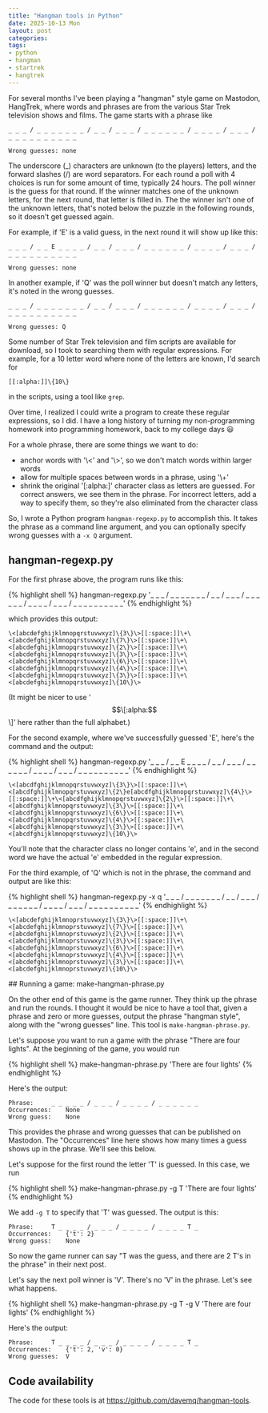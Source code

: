 ```yaml
---
title: "Hangman tools in Python"
date: 2025-10-13 Mon
layout: post
categories: 
tags: 
- python 
- hangman 
- startrek 
- hangtrek
---
```


For several months I've been playing a "hangman" style game on
Mastodon, HangTrek, where words and phrases are from the various Star
Trek television shows and films. The game starts with a phrase like

    _ _ _ / _ _ _ _ _ _ _ / _ _ / _ _ _ / _ _ _ _ _ _ / _ _ _ _ / _ _ _ / _ _ _ _ _ _ _ _ _ _
    
    Wrong guesses: none

The underscore (\_) characters are unknown (to the players) letters,
and the forward slashes (/) are word separators. For each round a poll
with 4 choices is run for some amount of time, typically 24 hours. The
poll winner is the guess for that round. If the winner matches one of
the unknown letters, for the next round, that letter is filled in. The
the winner isn't one of the unknown letters, that's noted below the
puzzle in the following rounds, so it doesn't get guessed again.

For example, if 'E' is a valid guess, in the next round it will show
up like this:

    _ _ _ / _ _ E _ _ _ _ / _ _ / _ _ _ / _ _ _ _ _ _ / _ _ _ _ / _ _ _ / _ _ _ _ _ _ _ _ _ _
    
    Wrong guesses: none

In another example, if 'Q' was the poll winner but doesn't match any
letters, it's noted in the wrong guesses.

    _ _ _ / _ _ _ _ _ _ _ / _ _ / _ _ _ / _ _ _ _ _ _ / _ _ _ _ / _ _ _ / _ _ _ _ _ _ _ _ _ _
    
    Wrong guesses: Q

Some number of Star Trek television and film scripts are available for
download, so I took to searching them with regular expressions. For
example, for a 10 letter word where none of the letters are known,
I'd search for

    [[:alpha:]]\{10\}

in the scripts, using a tool like `grep`.

Over time, I realized I could write a program to create these regular
expressions, so I did. I have a long history of turning my
non-programming homework into programming homework, back to my college
days 😃

For a whole phrase, there are some things we want to do:

-   anchor words with '\\<' and '\\>', so we don't match words within
    larger words
-   allow for multiple spaces between words in a phrase, using
    '\\+'
-   shrink the original '[:alpha:]' character class as letters are
    guessed. For correct answers, we see them in the phrase. For
    incorrect letters, add a way to specify them, so they're also
    eliminated from the character class

So, I wrote a Python program `hangman-regexp.py` to accomplish
this. It takes the phrase as a command line argument, and you can
optionally specify wrong guesses with a `-x Q` argument.


## hangman-regexp.py

For the first phrase above, the program runs like this:

{% highlight shell %}
hangman-regexp.py '_ _ _ / _ _ _ _ _ _ _ / _ _ / _ _ _ / _ _ _ _ _ _ / _ _ _ _ / _ _ _ / _ _ _ _ _ _ _ _ _ _'
{% endhighlight %}

which provides this output:

    \<[abcdefghijklmnopqrstuvwxyz]\{3\}\>[[:space:]]\+\<[abcdefghijklmnopqrstuvwxyz]\{7\}\>[[:space:]]\+\<[abcdefghijklmnopqrstuvwxyz]\{2\}\>[[:space:]]\+\<[abcdefghijklmnopqrstuvwxyz]\{3\}\>[[:space:]]\+\<[abcdefghijklmnopqrstuvwxyz]\{6\}\>[[:space:]]\+\<[abcdefghijklmnopqrstuvwxyz]\{4\}\>[[:space:]]\+\<[abcdefghijklmnopqrstuvwxyz]\{3\}\>[[:space:]]\+\<[abcdefghijklmnopqrstuvwxyz]\{10\}\>

(It might be nicer to use '$$\[:alpha:$$\\]' here rather than the full
alphabet.)

For the second example, where we've successfully guessed 'E', here's
the command and the output:

{% highlight shell %}
hangman-regexp.py '_ _ _ / _ _ E _ _ _ _ / _ _ / _ _ _ / _ _ _ _ _ _ / _ _ _ _ / _ _ _ / _ _ _ _ _ _ _ _ _ _'
{% endhighlight %}

    \<[abcdfghijklmnopqrstuvwxyz]\{3\}\>[[:space:]]\+\<[abcdfghijklmnopqrstuvwxyz]\{2\}e[abcdfghijklmnopqrstuvwxyz]\{4\}\>[[:space:]]\+\<[abcdfghijklmnopqrstuvwxyz]\{2\}\>[[:space:]]\+\<[abcdfghijklmnopqrstuvwxyz]\{3\}\>[[:space:]]\+\<[abcdfghijklmnopqrstuvwxyz]\{6\}\>[[:space:]]\+\<[abcdfghijklmnopqrstuvwxyz]\{4\}\>[[:space:]]\+\<[abcdfghijklmnopqrstuvwxyz]\{3\}\>[[:space:]]\+\<[abcdfghijklmnopqrstuvwxyz]\{10\}\>

You'll note that the character class no longer contains 'e', and in
the second word we have the actual 'e' embedded in the regular
expression.

For the third example, of 'Q' which is not in the phrase, the command
and output are like this:

{% highlight shell %}
hangman-regexp.py -x q '_ _ _ / _ _ _ _ _ _ _ / _ _ / _ _ _ / _ _ _ _ _ _ / _ _ _ _ / _ _ _ / _ _ _ _ _ _ _ _ _ _'
{% endhighlight %}

    \<[abcdefghijklmnoprstuvwxyz]\{3\}\>[[:space:]]\+\<[abcdefghijklmnoprstuvwxyz]\{7\}\>[[:space:]]\+\<[abcdefghijklmnoprstuvwxyz]\{2\}\>[[:space:]]\+\<[abcdefghijklmnoprstuvwxyz]\{3\}\>[[:space:]]\+\<[abcdefghijklmnoprstuvwxyz]\{6\}\>[[:space:]]\+\<[abcdefghijklmnoprstuvwxyz]\{4\}\>[[:space:]]\+\<[abcdefghijklmnoprstuvwxyz]\{3\}\>[[:space:]]\+\<[abcdefghijklmnoprstuvwxyz]\{10\}\>

\## Running a game: make-hangman-phrase.py

On the other end of this game is the game runner. They think up the
phrase and run the rounds. I thought it would be nice to have a tool
that, given a phrase and zero or more guesses, output the phrase
"hangman style", along with the "wrong guesses" line. This tool is
`make-hangman-phrase.py`.

Let's suppose you want to run a game with the phrase "There are four
lights". At the beginning of the game, you would run

{% highlight shell %}
make-hangman-phrase.py 'There are four lights'
{% endhighlight %}

Here's the output:

    Phrase:		_ _ _ _ _ / _ _ _ / _ _ _ _ / _ _ _ _ _ _
    Occurrences:	None
    Wrong guess:	None

This provides the phrase and wrong guesses that can be published on
Mastodon. The "Occurrences" line here shows how many times a guess
shows up in the phrase. We'll see this below.

Let's suppose for the first round the letter 'T' is guessed. In this
case, we run

{% highlight shell %}
make-hangman-phrase.py -g T 'There are four lights'
{% endhighlight %}

We add `-g T` to specify that 'T' was guessed. The output is
this:

    Phrase:		T _ _ _ _ / _ _ _ / _ _ _ _ / _ _ _ _ T _
    Occurrences:	{'t': 2}
    Wrong guess:	None

So now the game runner can say "T was the guess, and there are 2 T's
in the phrase" in their next post.

Let's say the next poll winner is 'V'. There's no 'V' in the phrase.
Let's see what happens.

{% highlight shell %}
make-hangman-phrase.py -g T -g V 'There are four lights'
{% endhighlight %}

Here's the output:

    Phrase:		T _ _ _ _ / _ _ _ / _ _ _ _ / _ _ _ _ T _
    Occurrences:	{'t': 2, 'v': 0}
    Wrong guesses:	V


## Code availability

The code for these tools is at <https://github.com/davemq/hangman-tools>.
